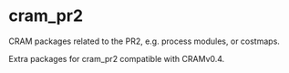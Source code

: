 cram_pr2
========

CRAM packages related to the PR2, e.g. process modules, or costmaps.

Extra packages for cram_pr2 compatible with CRAMv0.4.
